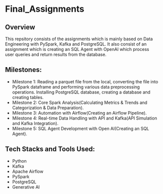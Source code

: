 # Final_Assignments
## Overview
This repsitory consists of the assignments which is mainly based on Data Engineering with PySpark, Kafka and PostgreSQL. It also consist of an assignment which is creating an SQL Agent with OpenAI which process user queries and return results from the database.

## Milestones:
- Milestone 1: Reading a parquet file from the local, converting the file into PySpark dataframe and performing various data preprocessing operations. Installing PostgreSQL database, creating a database and creating tables.
- Milestone 2: Core Spark Analysis(Calculating Metrics & Trends and Categorization & Data Preparation).
- Milestone 3: Automation with Airflow(Creating an Airflow Pipeline).
- Milestone 4: Real-time Data Handling with API and Kafka(API Simulation and Kafka Integration).
- Milestone 5: SQL Agent Development with Open AI(Creating an SQL Agent).

## Tech Stacks and Tools Used:
- Python
- Kafka
- Apache Airflow
- PySpark
- PostgreSQL
- Generative AI

